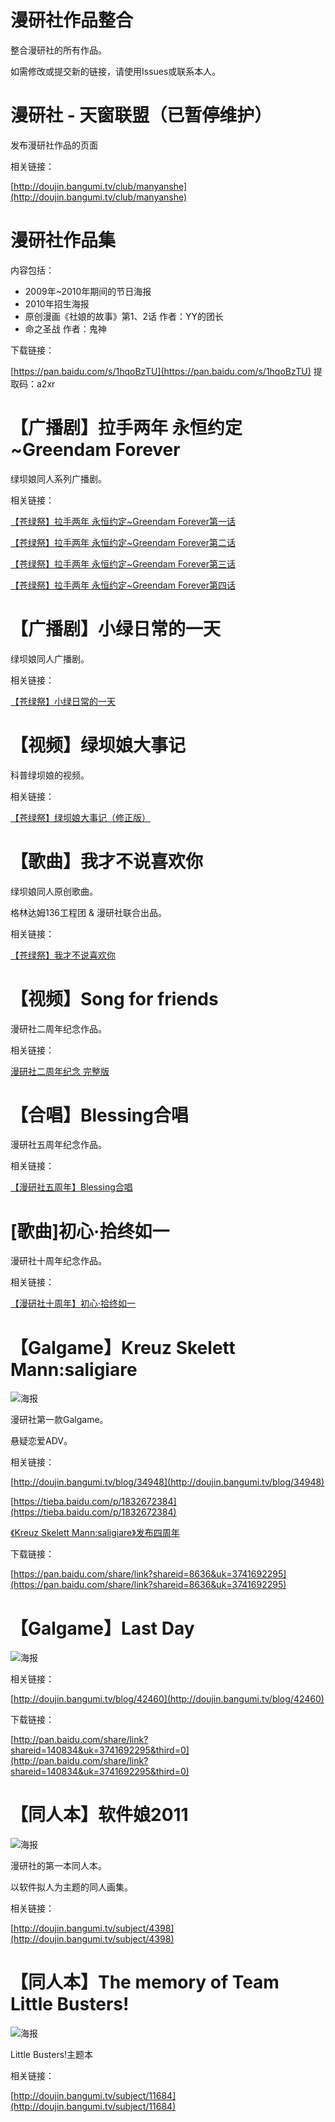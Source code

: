 # 漫研社作品整合
整合漫研社的所有作品。

如需修改或提交新的链接，请使用Issues或联系本人。

# 漫研社 - 天窗联盟（已暂停维护）
发布漫研社作品的页面

相关链接：

[http://doujin.bangumi.tv/club/manyanshe](http://doujin.bangumi.tv/club/manyanshe)

# 漫研社作品集
内容包括：

- 2009年~2010年期间的节日海报
- 2010年招生海报
- 原创漫画《社娘的故事》第1、2话 作者：YY的团长
- 命之圣战 作者：鬼神

下载链接：

[https://pan.baidu.com/s/1hqoBzTU](https://pan.baidu.com/s/1hqoBzTU)  提取码：a2xr 

# 【广播剧】拉手两年 永恒约定~Greendam Forever
绿坝娘同人系列广播剧。

相关链接：

[【苍绿祭】拉手两年 永恒约定~Greendam Forever第一话](https://www.bilibili.com/video/av99537/)

[【苍绿祭】拉手两年 永恒约定~Greendam Forever第二话](https://www.bilibili.com/video/av283431/)

[【苍绿祭】拉手两年 永恒约定~Greendam Forever第三话](https://www.bilibili.com/video/av599462/)

[【苍绿祭】拉手两年 永恒约定~Greendam Forever第四话](https://www.bilibili.com/video/av1197210/)

# 【广播剧】小绿日常的一天
绿坝娘同人广播剧。

相关链接：

[【苍绿祭】小绿日常的一天](https://www.bilibili.com/video/av283442/)

# 【视频】绿坝娘大事记
科普绿坝娘的视频。

相关链接：

[【苍绿祭】绿坝娘大事记（修正版）](https://www.bilibili.com/video/av100499/)

# 【歌曲】我才不说喜欢你
绿坝娘同人原创歌曲。

格林达姆136工程团 & 漫研社联合出品。

相关链接：

[【苍绿祭】我才不说喜欢你](https://www.bilibili.com/video/av5110393/)

# 【视频】Song for friends

漫研社二周年纪念作品。

相关链接：

[漫研社二周年纪念 完整版](https://video.tudou.com/v/XMjEyODY3MjI1Mg==.html)

# 【合唱】Blessing合唱
漫研社五周年纪念作品。

相关链接：

[【漫研社五周年】Blessing合唱](https://www.bilibili.com/video/av1850930/)

# [歌曲]初心·拾终如一

漫研社十周年纪念作品。

相关链接：

[【漫研社十周年】初心·拾终如一](https://www.bilibili.com/video/av80087743/)

# 【Galgame】Kreuz Skelett Mann:saligiare 
![海报](http://lain.bgm.tv/pic/dcover/l/76/90/9153_lE966.jpg)

漫研社第一款Galgame。

悬疑恋爱ADV。


相关链接：

[http://doujin.bangumi.tv/blog/34948](http://doujin.bangumi.tv/blog/34948)

[https://tieba.baidu.com/p/1832672384](https://tieba.baidu.com/p/1832672384)

[《Kreuz Skelett Mann:saligiare》发布四周年](https://sunnyrx.com/2016/08/30/Kreuz-Skelett-Mann-saligiare-four-anniversary/)

下载链接：

[https://pan.baidu.com/share/link?shareid=8636&uk=3741692295](https://pan.baidu.com/share/link?shareid=8636&uk=3741692295)

# 【Galgame】Last Day
![海报](http://lain.bgm.tv/pic/photo/l/fe/cc/30582_8glA5.jpg)

相关链接：

[http://doujin.bangumi.tv/blog/42460](http://doujin.bangumi.tv/blog/42460)

下载链接：

[http://pan.baidu.com/share/link?shareid=140834&uk=3741692295&third=0](http://pan.baidu.com/share/link?shareid=140834&uk=3741692295&third=0)

# 【同人本】软件娘2011
![海报](http://lain.bgm.tv/pic/dcover/l/9d/ee/4398_08828.jpg)

漫研社的第一本同人本。

以软件拟人为主题的同人画集。

相关链接：

[http://doujin.bangumi.tv/subject/4398](http://doujin.bangumi.tv/subject/4398)

# 【同人本】The memory of Team Little Busters!
![海报](http://lain.bgm.tv/pic/dcover/l/d0/1f/11684_oOO56.jpg)

Little Busters!主题本

相关链接：

[http://doujin.bangumi.tv/subject/11684](http://doujin.bangumi.tv/subject/11684)